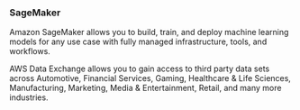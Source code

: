 ### SageMaker

Amazon SageMaker allows you to build, train, and deploy machine learning models for any use case with fully managed infrastructure, tools, and workflows. 

AWS Data Exchange allows you to gain access to third party data sets across Automotive, Financial Services, Gaming, Healthcare & Life Sciences, Manufacturing, Marketing, Media & Entertainment, Retail, and many more industries.

